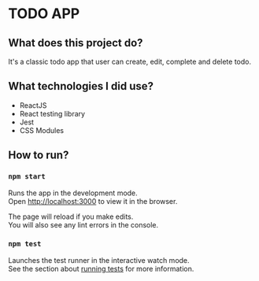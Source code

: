 # TODO APP

## What does this project do?

It's a classic todo app that user can create, edit, complete and delete todo.

## What technologies I did use?

- ReactJS
- React testing library
- Jest
- CSS Modules

## How to run?

### `npm start`

Runs the app in the development mode.\
Open [http://localhost:3000](http://localhost:3000) to view it in the browser.

The page will reload if you make edits.\
You will also see any lint errors in the console.

### `npm test`

Launches the test runner in the interactive watch mode.\
See the section about [running tests](https://facebook.github.io/create-react-app/docs/running-tests) for more information.
